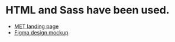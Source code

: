 # HTML and Sass have been used.
- [MET landing page](https://sofiia-dovhan.github.io/MET-landing/)
- [Figma design mockup](https://www.figma.com/file/lSR1m42L9YwzQwzzxKwHpw/THE-MET)
